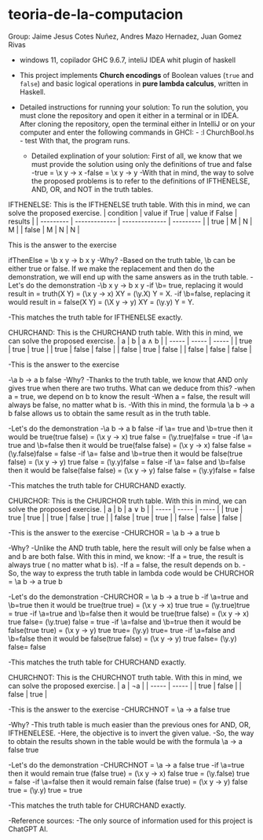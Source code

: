 # teoria-de-la-computacion
Group: Jaime Jesus Cotes Nuñez, Andres Mazo Hernadez, Juan Gomez Rivas
- windows 11, copilador GHC 9.6.7, inteliJ IDEA whit plugin of haskell

  
- This project implements **Church encodings** of Boolean values (`true` and `false`) and basic logical operations in **pure lambda calculus**, written in Haskell.

- Detailed instructions for running your solution:
To run the solution, you must clone the repository and open it either in a terminal or in IDEA.
After cloning the repository, open the terminal either in IntelliJ or on your computer and enter the following commands in GHCI:
      - :l ChurchBool.hs
      - test
  With that, the program runs.

  - Detailed explination of your solution:
  First of all, we know that we must provide the solution using only the definitions of true and false
        -true = \x y -> x
        -false = \x y -> y
-With that in mind, the way to solve the proposed problems is to refer to the definitions of IFTHENELSE, AND, OR, and NOT in the truth tables.

IFTHENELSE:
This is the IFTHENELSE truth table. With this in mind, we can solve the proposed exercise.
| condition | value if True | value if False |  results  |
| --------- | ------------- | -------------- | --------- |
| true      | M             | N              | M         |
| false     | M             | N              | N         |

This is the answer to the exercise

ifThenElse = \b x y -> b x y
-Why?
-Based on the truth table, \b can be either true or false. If we make the replacement and then do the demonstration, we will  end up with the same answers as in the truth table.
-Let's do the demonstration
-\b x y -> b x y
-if \b= true, replacing it would result in = truth(X Y) =  (\x y -> x) XY = (\y.X) Y = X.
-if \b=false, replacing it would result in = false(X Y) = (\X y -> y) XY = (\y.y) Y = Y.

-This matches the truth table for IFTHENELSE exactly.


CHURCHAND:
This is the CHURCHAND truth table. With this in mind, we can solve the proposed exercise.
| a     | b     | a ∧ b |
| ----- | ----- | ----- |
| true  | true  | true  |
| true  | false | false |
| false | true  | false |
| false | false | false |

-This is the answer to the exercise

-\a b -> a b false
-Why?
-Thanks to the truth table, we know that AND only gives true when there are two  truths. What can we deduce from this?
    -when a = true, we depend on b to know the result
    -When a = false, the result will always be false, no matter what b is.
-With this in mind, the formula \a b -> a b false allows us to obtain the same result as in the truth table.

-Let's do the demonstration
-\a b -> a b false
-if \a= true and \b=true then it would be true(true false) = (\x y -> x) true false = (\y.true)false = true
-if \a= true and \b=false then it would be true(false false) = (\x y -> x) false false = (\y.false)false = false
-if \a= false and \b=true then it would be false(true false) = (\x y -> y) true false = (\y.y)false = false
-if \a= false and \b=false then it would be false(false false) = (\x y -> y) false false = (\y.y)false = false

-This matches the truth table for CHURCHAND exactly.

CHURCHOR:
This is the CHURCHOR truth table. With this in mind, we can solve the proposed exercise.
| a     | b     | a ∨ b |
| ----- | ----- | ----- |
| true  | true  | true  |
| true  | false | true  |
| false | true  | true  |
| false | false | false |

-This is the answer to the exercise
-CHURCHOR = \a b -> a true b

-Why?
-Unlike the AND truth table, here the result will only be false when a and b are both false. With this in mind, we know:
    -If a = true, the result is always true ( no matter what b is).
    -If a = false, the result depends on b.
-So, the way to express the truth table in lambda code would be CHURCHOR = \a b -> a true b

-Let's do the demonstration
-CHURCHOR = \a b -> a true b
-if \a=true and \b=true then it would be true(true true) = (\x y -> x) true true = (\y.true)true = true
-if \a=true and \b=false then it would be true(true false) = (\x y -> x) true false= (\y.true) false = true
-if \a=false and \b=true then it would be false(true true) = (\x y -> y) true true= (\y.y) true= true
-if \a=false and \b=false then it would be false(true false) = (\x y -> y) true false= (\y.y) false= false

-This matches the truth table for CHURCHAND exactly.

CHURCHNOT:
This is the CHURCHNOT truth table. With this in mind, we can solve the proposed exercise.
| a     | ¬a    |
| ----- | ----- |
| true  | false |
| false | true  |

-This is the answer to the exercise
-CHURCHNOT = \a -> a false true

-Why?
-This truth table is much easier than the previous ones for AND, OR, IFTHENELESE.
-Here, the objective is to invert the given value.
-So, the way to obtain the results shown in the table would be with the formula \a -> a false true

-Let's do the demonstration
-CHURCHNOT = \a -> a false true
-if \a=true then it would remain true (false true) = (\x y -> x) false true = (\y.false) true = false
-if \a=false then it would remain false (false true) = (\x y -> y) false true = (\y.y) true = true

-This matches the truth table for CHURCHAND exactly.

-Reference sources:
-The only source of information used for this project is ChatGPT AI.
